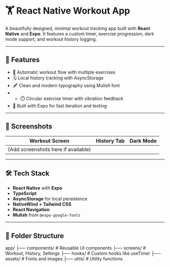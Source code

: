 # 🏋️ React Native Workout App

A beautifully designed, minimal workout tracking app built with **React Native** and **Expo**. It features a custom timer, exercise progression, dark mode support, and workout history logging.

---

## 📱 Features


- 🧭 Automatic workout flow with multiple exercises  
- 🗓️ Local history tracking with AsyncStorage  
- 🖋️ Clean and modern typography using Mulish font
- - ⏱️ Circular exercise timer with vibration feedback  
- 💨 Built with Expo for fast iteration and testing  

---

## 📸 Screenshots

| Workout Screen | History Tab | Dark Mode |
|----------------|-------------|------------|
| (Add screenshots here if available) |

---

## 🛠️ Tech Stack

- **React Native** with **Expo**
- **TypeScript**
- **AsyncStorage** for local persistence
- **NativeWind + Tailwind CSS**
- **React Navigation**
- **Mulish** from `@expo-google-fonts`

---

## 🧩 Folder Structure

app/
├── components/ # Reusable UI components
├── screens/ # Workout, History, Settings
├── hooks/ # Custom hooks like useTimer
├── assets/ # Fonts and images
├── utils/ # Utility functions
